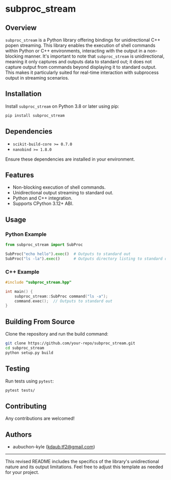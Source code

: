 # subproc_stream

## Overview
`subproc_stream` is a Python library offering bindings for unidirectional C++ popen streaming. This library enables the execution of shell commands within Python or C++ environments, interacting with the output in a non-blocking manner. It's important to note that `subproc_stream` is unidirectional, meaning it only captures and outputs data to standard out; it does not capture output from commands beyond displaying it to standard output. This makes it particularly suited for real-time interaction with subprocess output in streaming scenarios.

## Installation
Install `subproc_stream` on Python 3.8 or later using pip:

```bash
pip install subproc_stream
```

## Dependencies
- `scikit-build-core >= 0.7.0`
- `nanobind >= 1.8.0`

Ensure these dependencies are installed in your environment.

## Features
- Non-blocking execution of shell commands.
- Unidirectional output streaming to standard out.
- Python and C++ integration.
- Supports CPython 3.12+ ABI.

## Usage

### Python Example
```python
from subproc_stream import SubProc

SubProc("echo hello").exec()  # Outputs to standard out
SubProc("ls -la").exec()      # Outputs directory listing to standard out
```

### C++ Example
```cpp
#include "subproc_stream.hpp"

int main() {
    subproc_stream::SubProc command("ls -a");
    command.exec();  // Outputs to standard out
}
```

## Building From Source
Clone the repository and run the build command:

```bash
git clone https://github.com/your-repo/subproc_stream.git
cd subproc_stream
python setup.py build
```

## Testing
Run tests using `pytest`:

```bash
pytest tests/
```

## Contributing
Any contributions are welcomed!


## Authors
- aubuchon-kyle ([kdaub.tf2@gmail.com](mailto:kdaub.tf2@gmail.com))

---

This revised README includes the specifics of the library's unidirectional nature and its output limitations. Feel free to adjust this template as needed for your project.